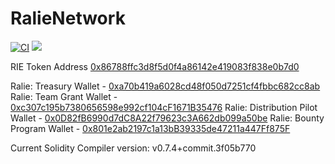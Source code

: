 # RalieNetwork
 
 [![CI](https://github.com/Ralie-Network/ralie-token/actions/workflows/main.yml/badge.svg)](https://github.com/Ralie-Network/ralie-token/actions/workflows/main.yml)
  <a href="https://github.com/Ralie-Network/ralie-token/blob/main/LICENSE"><img src="https://img.shields.io/github/license/Ralie-Network/ralie-token" /></a>
  
  RIE Token Address [0x86788ffc3d8f5d0f4a86142e419083f838e0b7d0](https://etherscan.io/token/0x86788ffc3d8f5d0f4a86142e419083f838e0b7d0)
  
  Ralie: Treasury Wallet - [0xa70b419a6028cd48f050d7251cf4fbbc682cc8ab](https://etherscan.io/token/0xa70b419a6028cd48f050d7251cf4fbbc682cc8ab)
  Ralie: Team Grant Wallet - [0xc307c195b7380656598e992cf104cF1671B35476](https://etherscan.io/token/0xc307c195b7380656598e992cf104cF1671B35476)
  Ralie: Distribution Pilot Wallet - [0x0D82fB6990d7dC8A22f79623c3A662db099a50be](https://etherscan.io/token/0x0D82fB6990d7dC8A22f79623c3A662db099a50be)
  Ralie: Bounty Program Wallet - [0x801e2ab2197c1a13bB39335de47211a447Ff875F](https://etherscan.io/token/0x801e2ab2197c1a13bB39335de47211a447Ff875F)
 
 
 Current Solidity Compiler version: v0.7.4+commit.3f05b770
 
